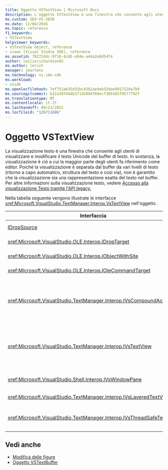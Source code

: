 ```yaml
---
title: Oggetto VSTextView | Microsoft Docs
description: L'oggetto VSTextView è una finestra che consente agli utenti di visualizzare e modificare il testo Unicode del buffer di testo.
ms.custom: SEO-VS-2020
ms.date: 11/04/2016
ms.topic: reference
f1_keywords:
- VSTextView
helpviewer_keywords:
- VSTextView object, reference
- views [Visual Studio SDK], reference
ms.assetid: 78272ddc-9718-4c65-a94e-a44a2e8d54f4
author: leslierichardson95
ms.author: lerich
manager: jmartens
ms.technology: vs-ide-sdk
ms.workload:
- vssdk
ms.openlocfilehash: 7ef751a635d31bc43b2ae4eb32dae9917120a7b0
ms.sourcegitcommit: b12a38744db371d2894769ecf305585f9577792f
ms.translationtype: MT
ms.contentlocale: it-IT
ms.lasthandoff: 09/13/2021
ms.locfileid: "126711686"
---
```

# <a name="vstextview-object"></a>Oggetto VSTextView

La visualizzazione testo è una finestra che consente agli utenti di visualizzare e modificare il testo Unicode del buffer di testo. In sostanza, la visualizzazione è ciò a cui la maggior parte degli utenti fa riferimento come editor. Poiché la visualizzazione è separata dal buffer da vari livelli di testo (ritorno a capo automatico, struttura del testo e così via), non è garantito che la visualizzazione sia una rappresentazione esatta del testo nel buffer. Per altre informazioni sulla visualizzazione testo, vedere [Accesso alla visualizzazione Testo tramite l'API legacy.](/previous-versions/visualstudio/visual-studio-2015/extensibility/accessing-thetext-view-by-using-the-legacy-api?preserve-view=true&view=vs-2015)

Nella tabella seguente vengono illustrate le interfacce <xref:Microsoft.VisualStudio.TextManager.Interop.VsTextView> nell'oggetto .

|Interfaccia|Descrizione|
|---------------|-----------------|
|[IDropSource](/windows/desktop/api/oleidl/nn-oleidl-idropsource)|Interfaccia OLE standard.|
|<xref:Microsoft.VisualStudio.OLE.Interop.IDropTarget>|Interfaccia OLE standard.|
|<xref:Microsoft.VisualStudio.OLE.Interop.IObjectWithSite>|Interfaccia OLE standard.|
|<xref:Microsoft.VisualStudio.OLE.Interop.IOleCommandTarget>|Interfaccia OLE standard.|
|<xref:Microsoft.VisualStudio.TextManager.Interop.IVsCompoundAction>|Consente la creazione di azioni composte, ovvero azioni raggruppate in una singola unità di annullamento/ripeti.|
|<xref:Microsoft.VisualStudio.TextManager.Interop.IVsTextView>|Fornisce i metodi di base per la gestione e l'accesso alla visualizzazione. `IVsTextView` non è thread-safe.|
|<xref:Microsoft.VisualStudio.Shell.Interop.IVsWindowPane>|Crea e gestisce un riquadro della finestra.|
|<xref:Microsoft.VisualStudio.TextManager.Interop.IVsLayeredTextView>|Interagisce con i livelli di testo.|
|<xref:Microsoft.VisualStudio.TextManager.Interop.IVsThreadSafeTextView>|Esegue operazioni sulla visualizzazione da un thread diverso.|

## <a name="see-also"></a>Vedi anche

- [Modifica delle figure](https://www.microsoft.com/download/details.aspx?id=55984)
- [Oggetto VSTextBuffer](../extensibility/vstextbuffer-object.md)